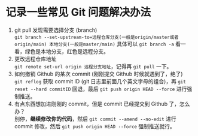 # 记录一些常见 Git 问题解决办法

1. git pull 发现需要选择分支 (branch)  
    `git branch --set-upstream-to=远程仓库分支(一般是origin/master或者origin/main) 本地分支(一般是master/main)` 具体可以 `git branch -a` 看一看，绿色是本地分支，红色是远程分支。
2. 更改远程仓库地址  
    `git remote set-url origin 远程分支地址`，记得再 `git pull` 一下。
3. 如何撤销 Github 的某次 commit (刚刚提交 Github 时候就遇到了，绝了)  
    `git reflog` 获取 commit ID (git 日志里前面几个英文字母的组合)，再 `git reset --hard commitID` 回退，最后 `git push origin HEAD --force` 进行强制推送。
4. 有点东西想加进刚刚的 commit，但是 commit 已经提交到 Github 了，怎么办？ <br>
    别停，**继续修改你的代码**，然后 `git commit --amend --no-edit` 进行 commit 修改，然后 `git push origin HEAD --force` 强制推送就行。